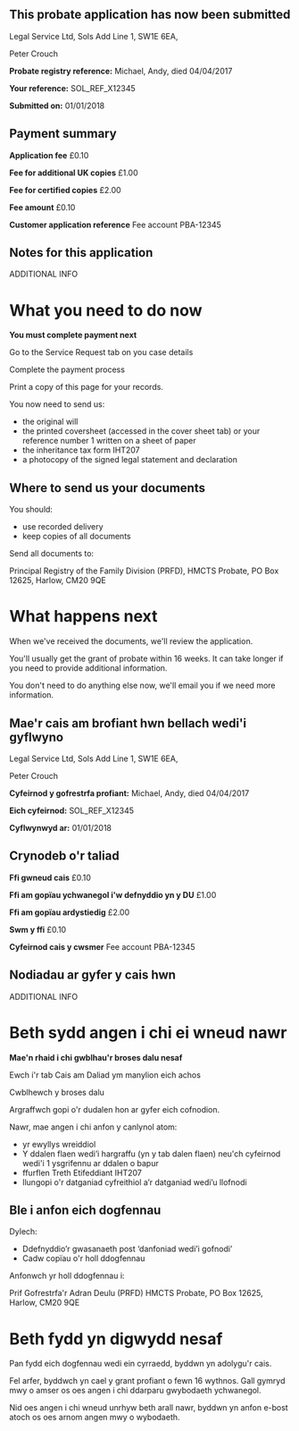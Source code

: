 This probate application has now been submitted
-------------------------------------------------

Legal Service Ltd, Sols Add Line 1, SW1E 6EA, 

Peter Crouch

**Probate registry reference:**
Michael, Andy, died 04/04/2017

**Your reference:** SOL_REF_X12345

**Submitted on:** 01/01/2018

Payment summary
-------------------------------------------------
**Application fee** &pound;0.10

**Fee for additional UK copies** &pound;1.00

**Fee for certified copies** &pound;2.00

**Fee amount** &pound;0.10

**Customer application reference** Fee account PBA-12345

Notes for this application
-------------------------------------------------

ADDITIONAL INFO

What you need to do now
==================================================
**You must complete payment next**

Go to the Service Request tab on you case details

Complete the payment process

Print a copy of this page for your records. 
 
You now need to send us:

*   the original will
*   the printed coversheet (accessed in the cover sheet tab) or your reference number 1 written on a sheet of paper
*   the inheritance tax form IHT207
*   a photocopy of the signed legal statement and declaration

Where to send us your documents
-------------------------------

You should:

*   use recorded delivery
*   keep copies of all documents

Send all documents to:

Principal Registry of the Family Division (PRFD),
HMCTS Probate,
PO Box 12625,
Harlow,
CM20 9QE

What happens next
=================

When we've received the documents, we'll review the application.

You'll usually get the grant of probate within 16 weeks. It can take longer if you need to provide additional information.

You don't need to do anything else now, we'll email you if we need more information.


Mae'r cais am brofiant hwn bellach wedi'i gyflwyno
-------------------------------------------------

Legal Service Ltd, Sols Add Line 1, SW1E 6EA, 

Peter Crouch

**Cyfeirnod y gofrestrfa profiant:**
Michael, Andy, died 04/04/2017

**Eich cyfeirnod:** SOL_REF_X12345

**Cyflwynwyd ar:** 01/01/2018

Crynodeb o'r taliad
-------------------------------------------------
**Ffi gwneud cais** &pound;0.10

**Ffi am gopïau ychwanegol i'w defnyddio yn y DU** &pound;1.00

**Ffi am gopïau ardystiedig** &pound;2.00

**Swm y ffi** &pound;0.10

**Cyfeirnod cais y cwsmer** Fee account PBA-12345

Nodiadau ar gyfer y cais hwn
-------------------------------------------------

ADDITIONAL INFO

Beth sydd angen i chi ei wneud nawr
==================================================
**Mae'n rhaid i chi gwblhau'r broses dalu nesaf**

Ewch i'r tab Cais am Daliad ym manylion eich achos

Cwblhewch y broses dalu

Argraffwch gopi o'r dudalen hon ar gyfer eich cofnodion.

Nawr, mae angen i chi anfon y canlynol atom:

*   yr ewyllys wreiddiol
*   Y ddalen flaen wedi’i hargraffu (yn y tab dalen flaen) neu'ch cyfeirnod wedi'i 1 ysgrifennu ar ddalen o bapur
*   ffurflen Treth Etifeddiant IHT207
*   llungopi o'r datganiad cyfreithiol a’r datganiad wedi’u llofnodi

Ble i anfon eich dogfennau
-------------------------------

Dylech:

*   Ddefnyddio’r gwasanaeth post ‘danfoniad wedi’i gofnodi’
*   Cadw copïau o'r holl ddogfennau

Anfonwch yr holl ddogfennau i:

Prif Gofrestrfa'r Adran Deulu (PRFD)
HMCTS Probate,
PO Box 12625,
Harlow,
CM20 9QE


Beth fydd yn digwydd nesaf
=================

Pan fydd eich dogfennau wedi ein cyrraedd, byddwn yn adolygu'r cais.

Fel arfer, byddwch yn cael y grant profiant o fewn 16 wythnos. Gall gymryd mwy o amser os oes angen i chi ddarparu gwybodaeth ychwanegol.

Nid oes angen i chi wneud unrhyw beth arall nawr, byddwn yn anfon e-bost atoch os oes arnom angen mwy o wybodaeth.
